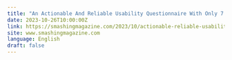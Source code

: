 ```yaml
---
title: "An Actionable And Reliable Usability Questionnaire With Only 7 Items: <span style='font-variant: small-caps'>Inuit</span>"
date: 2023-10-26T10:00:00Z
link: https://smashingmagazine.com/2023/10/actionable-reliable-usability-questionnaire-inuit/?utm_medium=RSS&utm_source=news.12bit.vn
site: www.smashingmagazine.com
language: English
draft: false
---
```

